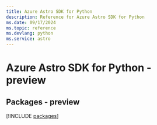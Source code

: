 ```yaml
---
title: Azure Astro SDK for Python
description: Reference for Azure Astro SDK for Python
ms.date: 09/17/2024
ms.topic: reference
ms.devlang: python
ms.service: astro
---
```

# Azure Astro SDK for Python - preview
## Packages - preview
[!INCLUDE [packages](astro-index.md)]